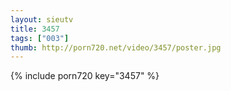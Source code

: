 ```yaml
--- 
layout: sieutv
title: 3457
tags: ["003"]
thumb: http://porn720.net/video/3457/poster.jpg
---
```

{% include porn720 key="3457" %} 
